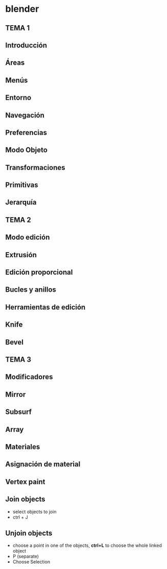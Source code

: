 # blender

## TEMA 1

## Introducción
## Áreas
## Menús
## Entorno
## Navegación
## Preferencias
## Modo Objeto
## Transformaciones
## Primitivas
## Jerarquía

## TEMA 2

## Modo edición

## Extrusión

## Edición proporcional

## Bucles y anillos

## Herramientas de edición

## Knife

## Bevel

## TEMA 3


## Modificadores

## Mirror

## Subsurf

## Array

## Materiales

## Asignación de material

## Vertex paint

## 

## 









## Join objects
- select objects to join
- ctrl + J
## Unjoin objects
- choose a point in one of the objects, **ctrl+L** to choose the whole linked object
- P (separate)
- Choose Selection
